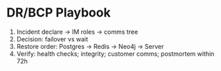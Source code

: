 # DR/BCP Playbook

1. Incident declare → IM roles → comms tree
2. Decision: failover vs wait
3. Restore order: Postgres → Redis → Neo4j → Server
4. Verify: health checks; integrity; customer comms; postmortem within 72h
